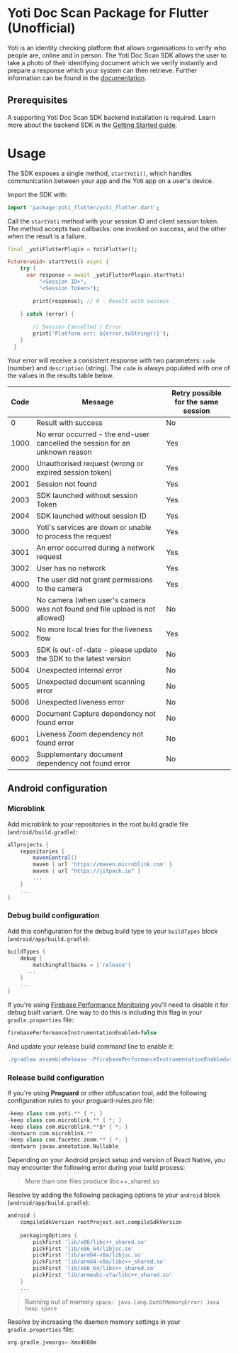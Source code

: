 # Yoti Doc Scan Package for Flutter (Unofficial)

Yoti is an identity checking platform that allows organisations to verify who people are, online and in person. The Yoti Doc Scan SDK allows the user to take a photo of their identifying document which we verify instantly and prepare a response which your system can then retrieve. Further information can be found in the [documentation](https://developers.yoti.com/yoti/getting-started-docscan).

## Prerequisites

A supporting Yoti Doc Scan SDK backend installation is required. Learn more about the backend SDK in the [Getting Started guide](https://developers.yoti.com/yoti/getting-started-docscan).


# Usage

The SDK exposes a single method, `startYoti()`, which handles communication between your app and the Yoti app on a user's device.

Import the SDK with:
```dart
import 'package:yoti_flutter/yoti_flutter.dart';
```

Call the `startYoti` method with your session ID and client session token. 
The method accepts two callbacks: one invoked on success, and the other when the result is a failure.
```dart
final _yotiFlutterPlugin = YotiFlutter();

Future<void> startYoti() async {
    try {
      var response = await _yotiFlutterPlugin.startYoti(
          "<Session ID>",
          "<Session Token>");

        print(response); // 0 - Result with success

    } catch (error) {
    
        // Session Cancelled / Error
        print('Platform err: ${error.toString()}');
    }
  }
```

Your error will receive a consistent response with two parameters: `code` (number) and `description` (string).
The `code` is always populated with one of the values in the results table below.

| Code              | Message                      | Retry possible for the same session                    |
| ----------------- | ---------------------------- | ---------------------------------- |
| 0                 | Result with success          | No                                 |
| 1000              | No error occurred - the end-user cancelled the session for an unknown reason           | Yes |
| 2000              | Unauthorised request (wrong or expired session token)           | Yes |
| 2001              | Session not found           | Yes |
| 2003              | SDK launched without session Token           | Yes |
| 2004              | SDK launched without session ID           | Yes |
| 3000              | Yoti's services are down or unable to process the request           | Yes |
| 3001              | An error occurred during a network request          | Yes |
| 3002              | User has no network          | Yes |
| 4000              | The user did not grant permissions to the camera          | Yes |
| 5000              | No camera (when user's camera was not found and file upload is not allowed)          | No |
| 5002              | No more local tries for the liveness flow          | Yes |
| 5003              | SDK is out-of-date - please update the SDK to the latest version          | No |
| 5004              | Unexpected internal error          | No |
| 5005              | Unexpected document scanning error          | No |
| 5006              | Unexpected liveness error          | No |
| 6000              | Document Capture dependency not found error          | No |
| 6001              | Liveness Zoom dependency not found error          | No |
| 6002              | Supplementary document dependency not found error          | No |



## Android configuration

### Microblink

Add microblink to your repositories in the root build.gradle file (`android/build.gradle`):

```groovy
allprojects {
    repositories {
        mavenCentral()
        maven { url 'https://maven.microblink.com' }
        maven { url "https://jitpack.io" }
        ...
    }
    ...
}
```
### Debug build configuration

Add this configuration for the debug build type to your `buildTypes` block (`android/app/build.gradle`):

```groovy
buildTypes {
    debug {
        matchingFallbacks = ['release']
      ...
    }
    ...
}

```
If you're using [Firebase Performance Monitoring](https://rnfirebase.io/perf/usage) you'll need to disable it for debug built variant. One way to do this is including this flag in your `gradle.properties` file:

```groovy
firebasePerformanceInstrumentationEnabled=false

```
And update your release build command line to enable it:

```groovy
./gradlew assembleRelease -PfirebasePerformanceInstrumentationEnabled=true

```

### Release build configuration
If you're using **Proguard** or other obfuscation tool, add the following configuration rules to your proguard-rules.pro file:
```groovy
-keep class com.yoti.** { *; }
-keep class com.microblink.** { *; }
-keep class com.microblink.**$* { *; }
-dontwarn com.microblink.**
-keep class com.facetec.zoom.** { *; }
-dontwarn javax.annotation.Nullable
```


Depending on your Android project setup and version of React Native, you
may encounter the following error during your build process:

> More than one files produce libc++_shared.so

Resolve by adding the following packaging options to your `android` block (`android/app/build.gradle`):

```groovy
android {
    compileSdkVersion rootProject.ext.compileSdkVersion
    
    packagingOptions {
        pickFirst 'lib/x86/libc++_shared.so'
        pickFirst 'lib/x86_64/libjsc.so'
        pickFirst 'lib/arm64-v8a/libjsc.so'
        pickFirst 'lib/arm64-v8a/libc++_shared.so'
        pickFirst 'lib/x86_64/libc++_shared.so'
        pickFirst 'lib/armeabi-v7a/libc++_shared.so'
    }
    ...

```

> Running out of memory `space: java.lang.OutOfMemoryError: Java heap space`

Resolve by increasing the daemon memory settings in your `gradle.properties` file:

```groovy
org.gradle.jvmargs=-Xmx4608m
```